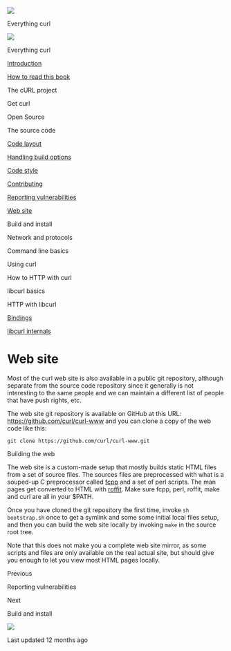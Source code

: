 <a href="../index.html" class="link-a079aa82--primary-53a25e66--logoLink-10d08504"></a>

<img src="https://gblobscdn.gitbook.com/orgs%2F-LxuH0qSm4xO9nWfEBlB%2Favatar.png?alt=media" class="image-67b14f24--avatar-1c1d03ec" />

<span class="text-4505230f--UIH400-4e41e82a--textContentFamily-49a318e1--spaceNameText-677c2969">Everything curl</span>

<a href="../index.html" class="link-a079aa82--primary-53a25e66--logoLink-10d08504"></a>

<img src="https://gblobscdn.gitbook.com/orgs%2F-LxuH0qSm4xO9nWfEBlB%2Favatar.png?alt=media" class="image-67b14f24--avatar-1c1d03ec" />

<span class="text-4505230f--UIH400-4e41e82a--textContentFamily-49a318e1--spaceNameText-677c2969">Everything curl</span>

<a href="../index.html" class="navButton-94f2579c--navButtonClickable-161b88ca"><span class="text-4505230f--UIH300-2063425d--textContentFamily-49a318e1--navButtonLabel-14a4968f">Introduction</span></a>

<a href="../how-to-read.html" class="navButton-94f2579c--navButtonClickable-161b88ca"><span class="text-4505230f--UIH300-2063425d--textContentFamily-49a318e1--navButtonLabel-14a4968f">How to read this book</span></a>

<span class="text-4505230f--UIH300-2063425d--textContentFamily-49a318e1--navButtonLabel-14a4968f">The cURL project</span>

<span class="text-4505230f--UIH300-2063425d--textContentFamily-49a318e1--navButtonLabel-14a4968f">Get curl</span>

<span class="text-4505230f--UIH300-2063425d--textContentFamily-49a318e1--navButtonLabel-14a4968f">Open Source</span>

<span class="text-4505230f--UIH300-2063425d--textContentFamily-49a318e1--navButtonLabel-14a4968f">The source code</span>

<a href="layout.html" class="navButton-94f2579c--pageItemWithChildrenNested-2c5d8183--navButtonClickable-161b88ca"><span class="text-4505230f--UIH300-2063425d--textContentFamily-49a318e1--navButtonLabel-14a4968f">Code layout</span></a>

<a href="options.html" class="navButton-94f2579c--pageItemWithChildrenNested-2c5d8183--navButtonClickable-161b88ca"><span class="text-4505230f--UIH300-2063425d--textContentFamily-49a318e1--navButtonLabel-14a4968f">Handling build options</span></a>

<a href="style.html" class="navButton-94f2579c--pageItemWithChildrenNested-2c5d8183--navButtonClickable-161b88ca"><span class="text-4505230f--UIH300-2063425d--textContentFamily-49a318e1--navButtonLabel-14a4968f">Code style</span></a>

<a href="contributing.html" class="navButton-94f2579c--pageItemWithChildrenNested-2c5d8183--navButtonClickable-161b88ca"><span class="text-4505230f--UIH300-2063425d--textContentFamily-49a318e1--navButtonLabel-14a4968f">Contributing</span></a>

<a href="reportvuln.html" class="navButton-94f2579c--pageItemWithChildrenNested-2c5d8183--navButtonClickable-161b88ca"><span class="text-4505230f--UIH300-2063425d--textContentFamily-49a318e1--navButtonLabel-14a4968f">Reporting vulnerabilities</span></a>

<a href="web.html" class="navButton-94f2579c--pageItemWithChildrenNested-2c5d8183--navButtonClickable-161b88ca--navButtonOpened-6a88552e"><span class="text-4505230f--UIH300-2063425d--textContentFamily-49a318e1--navButtonLabel-14a4968f">Web site</span></a>

<span class="text-4505230f--UIH300-2063425d--textContentFamily-49a318e1--navButtonLabel-14a4968f">Build and install</span>

<span class="text-4505230f--UIH300-2063425d--textContentFamily-49a318e1--navButtonLabel-14a4968f">Network and protocols</span>

<span class="text-4505230f--UIH300-2063425d--textContentFamily-49a318e1--navButtonLabel-14a4968f">Command line basics</span>

<span class="text-4505230f--UIH300-2063425d--textContentFamily-49a318e1--navButtonLabel-14a4968f">Using curl</span>

<span class="text-4505230f--UIH300-2063425d--textContentFamily-49a318e1--navButtonLabel-14a4968f">How to HTTP with curl</span>

<span class="text-4505230f--UIH300-2063425d--textContentFamily-49a318e1--navButtonLabel-14a4968f">libcurl basics</span>

<span class="text-4505230f--UIH300-2063425d--textContentFamily-49a318e1--navButtonLabel-14a4968f">HTTP with libcurl</span>

<a href="../bindings.html" class="navButton-94f2579c--navButtonClickable-161b88ca"><span class="text-4505230f--UIH300-2063425d--textContentFamily-49a318e1--navButtonLabel-14a4968f">Bindings</span></a>

<a href="../internals.html" class="navButton-94f2579c--navButtonClickable-161b88ca"><span class="text-4505230f--UIH300-2063425d--textContentFamily-49a318e1--navButtonLabel-14a4968f">libcurl internals</span></a>

<a href="../bookindex.html" class="navButton-94f2579c--navButtonClickable-161b88ca"><span class="text-4505230f--UIH300-2063425d--textContentFamily-49a318e1--navButtonLabel-14a4968f"></span></a>

<a href="https://www.gitbook.com/?utm_source=content&amp;utm_medium=trademark&amp;utm_campaign=curl-1" class="reset-3c756112--trademark-a8da4b94"></a>

<span class="text-4505230f--TextH200-a3425406--textUIFamily-5ebd8e40"></span>

# <span class="text-4505230f--DisplayH900-bfb998fa--textContentFamily-49a318e1">Web site</span>

<span class="text-4505230f--UIH300-2063425d--textUIFamily-5ebd8e40--text-8ee2c8b2"></span>

<span class="text-4505230f--TextH400-3033861f--textContentFamily-49a318e1"><span data-key="f735e5c5ee7146e89a6aa48094957a78"><span data-offset-key="f735e5c5ee7146e89a6aa48094957a78:0">Most of the curl web site is also available in a public git repository, although separate from the source code repository since it generally is not interesting to the same people and we can maintain a different list of people that have push rights, etc.</span></span></span>

<span class="text-4505230f--TextH400-3033861f--textContentFamily-49a318e1"><span data-key="4a49b52e1aa74e0c923ba33c967e14c4"><span data-offset-key="4a49b52e1aa74e0c923ba33c967e14c4:0">The web site git repository is available on GitHub at this URL: </span></span><a href="https://github.com/curl/curl-www" class="link-a079aa82--primary-53a25e66--link-faf6c434"><span data-key="9864fd1e28f44750a296e0afdb1a89c5"><span data-offset-key="9864fd1e28f44750a296e0afdb1a89c5:0">https://github.com/curl/curl-www</span></span></a><span data-key="e2ccdafe9d2741a1a59bff25e0af0e98"><span data-offset-key="e2ccdafe9d2741a1a59bff25e0af0e98:0"> and you can clone a copy of the web code like this:</span></span></span>

    git clone https://github.com/curl/curl-www.git

<span class="text-4505230f--HeadingH700-04e1a2a3--textContentFamily-49a318e1"><span data-key="952b6f92943b49aa98a2e312cbb299f2"><span data-offset-key="952b6f92943b49aa98a2e312cbb299f2:0">Building the web</span></span></span>

<span class="text-4505230f--TextH400-3033861f--textContentFamily-49a318e1"><span data-key="71cbdfd7db864d41a16a62df5dc8e025"><span data-offset-key="71cbdfd7db864d41a16a62df5dc8e025:0">The web site is a custom-made setup that mostly builds static HTML files from a set of source files. The sources files are preprocessed with what is a souped-up C preprocessor called </span></span><a href="https://daniel.haxx.se/projects/fcpp/" class="link-a079aa82--primary-53a25e66--link-faf6c434"><span data-key="41625f2738a54c6ca4169f8650835688"><span data-offset-key="41625f2738a54c6ca4169f8650835688:0">fcpp</span></span></a><span data-key="25b2b45925bc419ab2eeacdffe0b6022"><span data-offset-key="25b2b45925bc419ab2eeacdffe0b6022:0"> and a set of perl scripts. The man pages get converted to HTML with </span></span><a href="https://daniel.haxx.se/projects/roffit/" class="link-a079aa82--primary-53a25e66--link-faf6c434"><span data-key="ee421d65b6a74682b171dfdb3ca6d117"><span data-offset-key="ee421d65b6a74682b171dfdb3ca6d117:0">roffit</span></span></a><span data-key="dd38e873c0cd4ae9a752b60e397ec116"><span data-offset-key="dd38e873c0cd4ae9a752b60e397ec116:0">. Make sure fcpp, perl, roffit, make and curl are all in your $PATH.</span></span></span>

<span class="text-4505230f--TextH400-3033861f--textContentFamily-49a318e1"><span data-key="a99c8098980a43788bb3314d221c71d8"><span data-offset-key="a99c8098980a43788bb3314d221c71d8:0">Once you have cloned the git repository the first time, invoke </span><span data-offset-key="a99c8098980a43788bb3314d221c71d8:1">`sh bootstrap.sh`</span><span data-offset-key="a99c8098980a43788bb3314d221c71d8:2"> once to get a symlink and some some initial local files setup, and then you can build the web site locally by invoking </span><span data-offset-key="a99c8098980a43788bb3314d221c71d8:3">`make`</span><span data-offset-key="a99c8098980a43788bb3314d221c71d8:4"> in the source root tree.</span></span></span>

<span class="text-4505230f--TextH400-3033861f--textContentFamily-49a318e1"><span data-key="9c8fc514e07446c1b601dd4ff776532d"><span data-offset-key="9c8fc514e07446c1b601dd4ff776532d:0">Note that this does not make you a complete web site mirror, as some scripts and files are only available on the real actual site, but should give you enough to let you view most HTML pages locally.</span></span></span>

<a href="reportvuln.html" class="reset-3c756112--card-6570f064--whiteCard-fff091a4--cardPrevious-56a5e674"></a>

<span class="text-4505230f--TextH200-a3425406--textContentFamily-49a318e1">Previous</span>

<span class="text-4505230f--UIH400-4e41e82a--textContentFamily-49a318e1">Reporting vulnerabilities</span>

<a href="build.html" class="reset-3c756112--card-6570f064--whiteCard-fff091a4--cardNext-19241c42"></a>

<span class="text-4505230f--TextH200-a3425406--textContentFamily-49a318e1">Next</span>

<span class="text-4505230f--UIH400-4e41e82a--textContentFamily-49a318e1">Build and install</span>

<img src="https://avatars.githubusercontent.com/u/66654881?v=4" class="image-67b14f24--avatar-1c1d03ec" />

<span class="text-4505230f--TextH200-a3425406--textContentFamily-49a318e1">Last updated 12 months ago</span>

<span class="text-4505230f--UIH300-2063425d--textUIFamily-5ebd8e40"></span>
